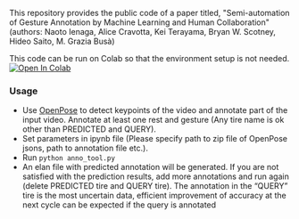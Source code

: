 This repository provides the public code of a paper titled, "Semi-automation of Gesture Annotation by Machine Learning and Human Collaboration"  
(authors: Naoto Ienaga, Alice Cravotta, Kei Terayama, Bryan W. Scotney, Hideo Saito, M. Grazia Busà)

This code can be run on Colab so that the environment setup is not needed.  
[![Open In Colab](https://colab.research.google.com/assets/colab-badge.svg)](https://colab.research.google.com/github/naotoienaga/annotation-tool/blob/master/notebooks/semi-automatic_gesture_annotation_tool.ipynb)

### Usage
- Use [OpenPose](https://github.com/CMU-Perceptual-Computing-Lab/openpose) to detect keypoints of the video and annotate part of the input video. Annotate at least one rest and gesture (Any tire name is ok other than PREDICTED and QUERY).
- Set parameters in ipynb file (Please specify path to zip file of OpenPose jsons, path to annotation file etc.).
- Run `python anno_tool.py`
- An elan file with predicted annotation will be generated. If you are not satisfied with the prediction results, add more annotations and run again (delete PREDICTED tire and QUERY tire). The annotation in the “QUERY” tire is the most uncertain data, efficient improvement of accuracy at the next cycle can be expected if the query is annotated
